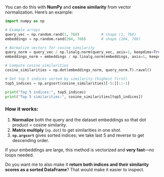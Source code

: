 You can do this with **NumPy** and **cosine similarity** from vector normalization.
Here’s an example:

```python
import numpy as np

# Example arrays
query_vec = np.random.rand(1, 768)          # shape (1, 768)
embeddings = np.random.rand(204, 768)       # shape (204, 768)

# Normalize vectors for cosine similarity
query_norm = query_vec / np.linalg.norm(query_vec, axis=1, keepdims=True)
embeddings_norm = embeddings / np.linalg.norm(embeddings, axis=1, keepdims=True)

# Compute cosine similarities
cosine_similarities = np.dot(embeddings_norm, query_norm.T).ravel()

# Get top 5 indices sorted by similarity (highest first)
top5_indices = np.argsort(cosine_similarities)[-5:][::-1]

print("Top 5 indices:", top5_indices)
print("Top 5 similarities:", cosine_similarities[top5_indices])
```

### How it works:

1. **Normalize** both the query and the dataset embeddings so that dot product = cosine similarity.
2. **Matrix multiply** (`np.dot`) to get similarities in one shot.
3. **`np.argsort`** gives sorted indices; we take last 5 and reverse to get descending order.

If your embeddings are large, this method is vectorized and **very fast**—no loops needed.

Do you want me to also make it **return both indices and their similarity scores as a sorted DataFrame**? That would make it easier to inspect.
